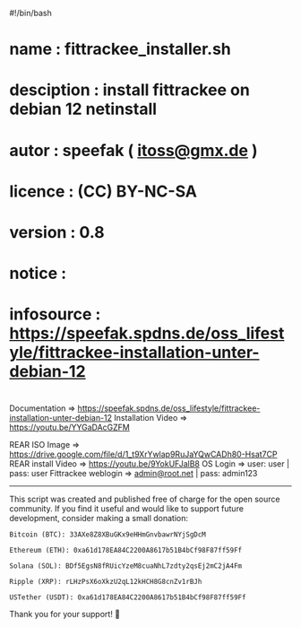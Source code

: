 #!/bin/bash
# name          : fittrackee_installer.sh
# desciption    : install fittrackee on debian 12 netinstall 
# autor         : speefak ( itoss@gmx.de )
# licence       : (CC) BY-NC-SA
# version 	    : 0.8
# notice 	    :
# infosource	: https://speefak.spdns.de/oss_lifestyle/fittrackee-installation-unter-debian-12
#

Documentation       => https://speefak.spdns.de/oss_lifestyle/fittrackee-installation-unter-debian-12
Installation Video  => https://youtu.be/YYGaDAcGZFM

REAR ISO Image      => https://drive.google.com/file/d/1_t9XrYwlap9RuJaYQwCADh80-Hsat7CP
REAR install Video  => https://youtu.be/9YokUFJalB8 
OS Login            => user: user | pass: user
Fittrackee weblogin => admin@root.net | pass: admin123

--------------------------------------------------------------------------------------------------------------

This script was created and published free of charge for the open source community.
If you find it useful and would like to support future development, consider making a small donation:

    Bitcoin (BTC): 33AXe8Z8XBuGKx9eHHmGnvbawrNYjSgDcM

    Ethereum (ETH): 0xa61d178EA84C2200A8617b51B4bCf98F87ff59Ff

    Solana (SOL): BDf5EgsN8fRUicYzeM8cuaNhL7zdty2qsEj2mC2jA4Fm

    Ripple (XRP): rLHzPsX6oXkzU2qL12kHCH8G8cnZv1rBJh

    USTether (USDT): 0xa61d178EA84C2200A8617b51B4bCf98F87ff59Ff


Thank you for your support! 🙏
